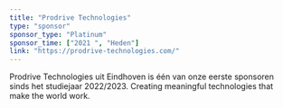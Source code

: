 ```yaml
---
title: "Prodrive Technologies"
type: "sponsor"
sponsor_type: "Platinum"
sponsor_time: ["2021 ", "Heden"]
link: "https://prodrive-technologies.com/"
---
```


Prodrive Technologies uit Eindhoven is één van onze eerste sponsoren sinds het studiejaar 2022/2023.
Creating meaningful technologies that make the world work.
